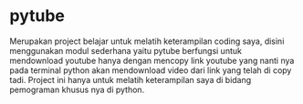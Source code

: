 # pytube
Merupakan project belajar untuk melatih keterampilan coding saya, disini menggunakan modul sederhana yaitu pytube berfungsi untuk mendownload youtube hanya dengan mencopy link youtube yang nanti nya pada terminal python akan mendownload video dari link yang telah di copy tadi. Project ini hanya untuk melatih keterampilan saya di bidang pemograman khusus nya di python.
